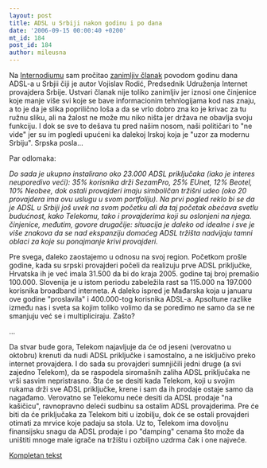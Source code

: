 ```yaml
---
layout: post
title: ADSL u Srbiji nakon godinu i po dana
date: '2006-09-15 00:00:40 +0200'
mt_id: 184
post_id: 184
author: mileusna
---
```

Na [Internodiumu](http://www.internodium.org/) sam pročitao [zanimljiv članak](http://www.internodium.org/node/2695) povodom godinu dana ADSL-a u Srbjii čiji je autor Vojislav Rodić, Predsednik Udruženja Internet provajdera Srbije. Ustvari članak nije toliko zanimljiv jer iznosi one činjenice koje manje više svi koje se bave informacionim tehnlogijama kod nas znaju, a to je da je slika poprilično loša a da se vrlo dobro zna ko je krivac za tu ružnu sliku, ali na žalost ne može mu niko ništa jer država ne obavlja svoju funkciju. I dok se sve to dešava tu pred našim nosom, naši političari to "ne vide" jer su im pogledi upućeni ka dalekoj Irskoj koja je "uzor za modernu Srbiju". Srpska posla...

Par odlomaka:

_Do sada je ukupno instalirano oko 23.000 ADSL priključaka (iako je interes neuporedivo veći): 35% korisnika drži SezamPro, 25% EUnet, 12% Beotel, 10% Neobee, dok ostali provajderi imaju simboličan tržišni udeo (oko 20 provajdera ima ovu uslugu u svom portfoliju). Na prvi pogled reklo bi se da je ADSL u Srbiji još uvek na svom početku ali da taj početak obećava svetlu budućnost, kako Telekomu, tako i provajderima koji su oslonjeni na njega. činjenice, međutim, govore drugačije: situacija je daleko od idealne i sve je više znakova da se nad ekspanziju domaćeg ADSL tržišta nadvijaju tamni oblaci za koje su ponajmanje krivi provajderi._

Pre svega, daleko zaostajemo u odnosu na svoj region. Početkom prošle godine, kada su srpski provajderi počeli da realizuju prve ADSL priključke, Hrvatska ih je već imala 31.500 da bi do kraja 2005. godine taj broj premašio 100.000. Slovenija je u istom periodu zabeležila rast sa 115.000 na 197.000 korisnika broadband interneta. A daleko ispred je Mađarska koja u januaru ove godine "proslavila" i 400.000-tog korisnika ADSL-a. Apsoltune razlike između nas i sveta sa kojim toliko volimo da se poredimo ne samo da se ne smanjuju već se i multipliciraju. Zašto?

...

Da stvar bude gora, Telekom najavljuje da će od jeseni (verovatno u oktobru) krenuti da nudi ADSL priključke i samostalno, a ne isključivo preko internet provajdera. I do sada su provajderi sumnjičili jedni druge (a svi zajedno Telekom), da se raspodela siromašnih zaliha ADSL priključaka ne vrši sasvim nepristrasno. Šta će se desiti kada Telekom, koji u svojim rukama drži sve ADSL priključke, krene i sam da ih prodaje ostaje samo da nagađamo. Verovatno se Telekomu neće desiti da ADSL prodaje "na kašičicu", ravnopravno deleći sudbinu sa ostalim ADSL provajderima. Pre će biti da će priključaka za Telekom biti u izobilju, dok će se ostali provajderi otimati za mrvice koje padaju sa stola. Uz to, Telekom ima dovoljnu finansijsku snagu da ADSL prodaje i po "damping" cenama što može da uništiti mnoge male igrače na tržištu i ozbiljno uzdrma čak i one najveće.

[Kompletan tekst](http://www.internodium.org/node/2695)

